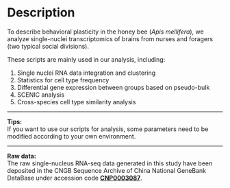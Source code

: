 # Description

To describe behavioral plasticity in the honey bee (*Apis mellifera*), we analyze single-nuclei transcriptomics of brains from nurses and foragers (two typical social divisions).

These scripts are mainly used in our analysis, including:  
1. Single nuclei RNA data integration and clustering  
2. Statistics for cell type frequency  
3. Differential gene expression between groups based on pseudo-bulk  
4. SCENIC analysis  
5. Cross-species cell type similarity analysis  

---

**Tips:**  
If you want to use our scripts for analysis, some parameters need to be modified according to your own environment.

---

**Raw data:**  
The raw single-nucleus RNA-seq data generated in this study have been deposited in the CNGB Sequence Archive of China National GeneBank DataBase under accession code **[CNP0003087](https://db.cngb.org/search/project/CNP0003087)**.
